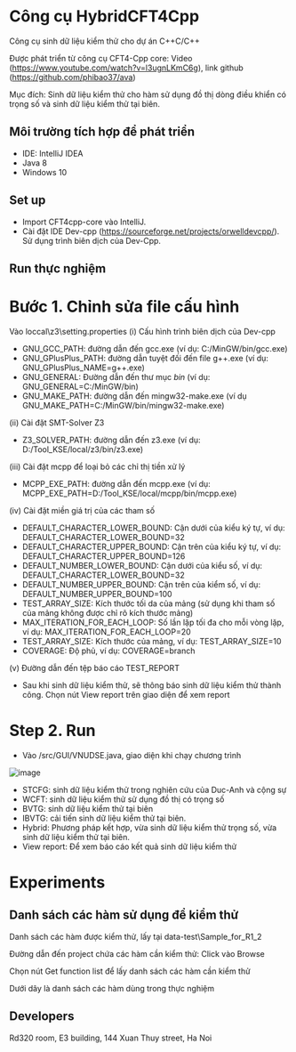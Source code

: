 # Công cụ HybridCFT4Cpp 
Công cụ sinh dữ liệu kiểm thử cho dự án C++C/C++

Được phát triển từ công cụ CFT4-Cpp core: Video (https://www.youtube.com/watch?v=l3ugnLKmC6g), link github (https://github.com/phibao37/ava)

Mục đích: Sinh dữ liệu kiểm thử cho hàm sử dụng đồ thị dòng điều khiển có trọng số và sinh dữ liệu kiểm thử tại biên.

## Môi trường tích hợp để phát triển
* IDE: IntelliJ IDEA 
* Java 8
* Windows 10

## Set up
- Import CFT4cpp-core vào  IntelliJ.
- Cài đặt IDE Dev-cpp (https://sourceforge.net/projects/orwelldevcpp/). Sử dụng trình biên dịch của Dev-Cpp.

## Run thực nghiệm
# Bước 1. Chỉnh sửa file cấu hình
Vào loccal\z3\setting.properties
(i) Cấu hình trình biên dịch của Dev-cpp
+ GNU_GCC_PATH: đường dẫn đến gcc.exe (ví dụ: C:/MinGW/bin/gcc.exe)
+ GNU_GPlusPlus_PATH: đường dẫn tuyệt đối đến file g++.exe (ví dụ: GNU_GPlusPlus_NAME=g++.exe)
+ GNU_GENERAL: Đường dẫn đến thư mục *bin* (ví dụ: GNU_GENERAL=C:/MinGW/bin)
+ GNU_MAKE_PATH: đường dẫn đến mingw32-make.exe (ví dụ GNU_MAKE_PATH=C:/MinGW/bin/mingw32-make.exe)

(ii) Cài đặt SMT-Solver Z3
+ Z3_SOLVER_PATH: đường dẫn đến z3.exe (ví dụ: D:/Tool_KSE/local/z3/bin/z3.exe)

(iii) Cài đặt mcpp để loại bỏ các chỉ thị tiền xử lý
+ MCPP_EXE_PATH: đường dẫn đến mcpp.exe (ví dụ: MCPP_EXE_PATH=D:/Tool_KSE/local/mcpp/bin/mcpp.exe)

(iv) Cài đặt miền giá trị của các tham số
+ DEFAULT_CHARACTER_LOWER_BOUND: Cận dưới của kiểu ký tự, ví dụ: DEFAULT_CHARACTER_LOWER_BOUND=32
+ DEFAULT_CHARACTER_UPPER_BOUND: Cận trên của kiểu ký tự, ví dụ: DEFAULT_CHARACTER_UPPER_BOUND=126
+ DEFAULT_NUMBER_LOWER_BOUND: Cận dưới của kiểu số, ví dụ: DEFAULT_CHARACTER_LOWER_BOUND=32
+ DEFAULT_NUMBER_UPPER_BOUND: Cận trên của kiểm số, ví dụ: DEFAULT_NUMBER_UPPER_BOUND=100
+ TEST_ARRAY_SIZE: Kích thước tối da của mảng (sử dụng khi tham số của mảng không được chỉ rõ kích thước mảng)
+ MAX_ITERATION_FOR_EACH_LOOP: Số lần lặp tối đa cho mỗi vòng lặp, ví dụ: MAX_ITERATION_FOR_EACH_LOOP=20
+ TEST_ARRAY_SIZE: Kích thước của mảng, ví dụ: TEST_ARRAY_SIZE=10
+ COVERAGE: Độ phủ, ví dụ: COVERAGE=branch

(v) Đường dẫn đến tệp báo cáo TEST_REPORT
+ Sau khi sinh dữ liệu kiểm thử, sẽ thông báo sinh dữ liệu kiểm thử thành công.  Chọn nút View report trên giao diện để xem report

# Step 2. Run
- Vào /src/GUI/VNUDSE.java, giao diện khi chạy chương trình

![image](https://user-images.githubusercontent.com/38599931/202668871-1ef3203d-6382-4bf7-8a39-3767ce4b0595.png)
* STCFG: sinh dữ liệu kiểm thử trong nghiên cứu của Duc-Anh và cộng sự
* WCFT: sinh dữ liệu kiểm thử sử dụng đồ thị có trọng số
* BVTG: sinh dữ liệu kiểm thử tại biên
* IBVTG: cải tiến sinh dữ liệu kiểm thử tại biên.
* Hybrid: Phương pháp kết hợp, vừa sinh dữ liệu kiểm thử trọng số, vừa sinh dữ liệu kiểm thử tại biên.
* View report: Để xem báo cáo kết quả sinh dữ liệu kiểm thử

# Experiments
## Danh sách các hàm sử dụng để kiểm thử

Danh sách các hàm được kiểm thử, lấy tại data-test\Sample_for_R1_2

Đường dẫn đến project chứa các hàm cần kiểm thử: Click  vào Browse

Chọn nút  Get function list để lấy danh sách các hàm cần kiểm thử

Dưới dây là danh sách các hàm dùng trong thực nghiệm

## Developers
Rd320 room, E3 building, 144 Xuan Thuy street, Ha Noi
